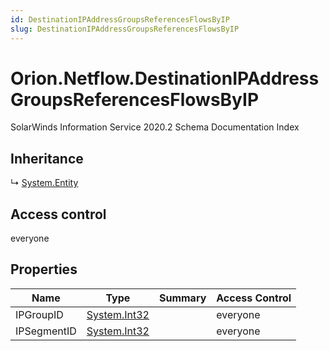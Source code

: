 ```yaml
---
id: DestinationIPAddressGroupsReferencesFlowsByIP
slug: DestinationIPAddressGroupsReferencesFlowsByIP
---
```


# Orion.Netflow.DestinationIPAddressGroupsReferencesFlowsByIP

SolarWinds Information Service 2020.2 Schema Documentation Index

## Inheritance

↳ [System.Entity](./../System/Entity)

## Access control

everyone

## Properties

| Name | Type | Summary | Access Control |
| ------ | ------ | ------ | ------ |
| IPGroupID | [System.Int32](https://docs.microsoft.com/en-us/dotnet/api/system.int32) |  | everyone |
| IPSegmentID | [System.Int32](https://docs.microsoft.com/en-us/dotnet/api/system.int32) |  | everyone |

